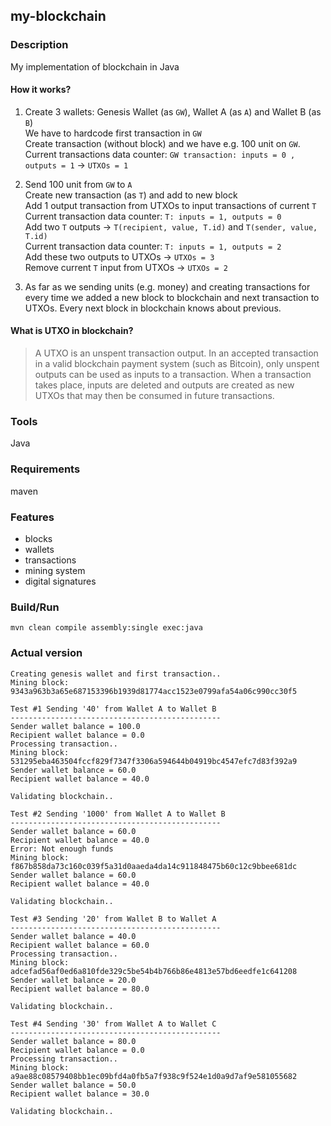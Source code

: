 ## my-blockchain

### Description
My implementation of blockchain in Java

#### How it works?
1. Create 3 wallets: Genesis Wallet (as `GW`), Wallet A (as `A`) and Wallet B (as `B`)<br/>
We have to hardcode first transaction in `GW`<br/>
Create transaction (without block) and we have e.g. 100 unit on `GW`.<br/>
Current transactions data counter: `GW transaction: inputs = 0 , outputs = 1` -> `UTXOs = 1`
2. Send 100 unit from `GW` to `A`<br/>
Create new transaction (as `T`) and add to new block <br/>
Add 1 output transaction from UTXOs to input transactions of current `T`<br/>
Current transaction data counter: `T: inputs = 1, outputs = 0`<br/>
Add two `T` outputs -> `T(recipient, value, T.id)` and `T(sender, value, T.id)`<br/>
Current transaction data counter: `T: inputs = 1, outputs = 2`<br/>
Add these two outputs to UTXOs -> `UTXOs = 3`<br/>
Remove current `T` input from UTXOs -> `UTXOs = 2`

3. As far as we sending units (e.g. money) and creating transactions for every time we added a new block to blockchain and next transaction to UTXOs. Every next block in blockchain knows about previous.

#### What is UTXO in blockchain?
>A UTXO is an unspent transaction output. In an accepted transaction in a valid blockchain 
payment system (such as Bitcoin), only unspent outputs can be used as inputs to a transaction. 
When a transaction takes place, inputs are deleted and outputs are created as new UTXOs 
that may then be consumed in future transactions.

### Tools
Java

### Requirements
maven

### Features
* blocks
* wallets
* transactions
* mining system
* digital signatures

### Build/Run
```
mvn clean compile assembly:single exec:java
```

### Actual version
```
Creating genesis wallet and first transaction..
Mining block: 9343a963b3a65e687153396b1939d81774acc1523e0799afa54a06c990cc30f5

Test #1 Sending '40' from Wallet A to Wallet B
-----------------------------------------------
Sender wallet balance = 100.0
Recipient wallet balance = 0.0
Processing transaction..
Mining block: 531295eba463504fccf829f7347f3306a594644b04919bc4547efc7d83f392a9
Sender wallet balance = 60.0
Recipient wallet balance = 40.0

Validating blockchain..

Test #2 Sending '1000' from Wallet A to Wallet B
-----------------------------------------------
Sender wallet balance = 60.0
Recipient wallet balance = 40.0
Error: Not enough funds
Mining block: f867b858da73c160c039f5a31d0aaeda4da14c911848475b60c12c9bbee681dc
Sender wallet balance = 60.0
Recipient wallet balance = 40.0

Validating blockchain..

Test #3 Sending '20' from Wallet B to Wallet A
-----------------------------------------------
Sender wallet balance = 40.0
Recipient wallet balance = 60.0
Processing transaction..
Mining block: adcefad56af0ed6a810fde329c5be54b4b766b86e4813e57bd6eedfe1c641208
Sender wallet balance = 20.0
Recipient wallet balance = 80.0

Validating blockchain..

Test #4 Sending '30' from Wallet A to Wallet C
-----------------------------------------------
Sender wallet balance = 80.0
Recipient wallet balance = 0.0
Processing transaction..
Mining block: a9ae88c08579408bb1ec09bfd4a0fb5a7f938c9f524e1d0a9d7af9e581055682
Sender wallet balance = 50.0
Recipient wallet balance = 30.0

Validating blockchain..
```



